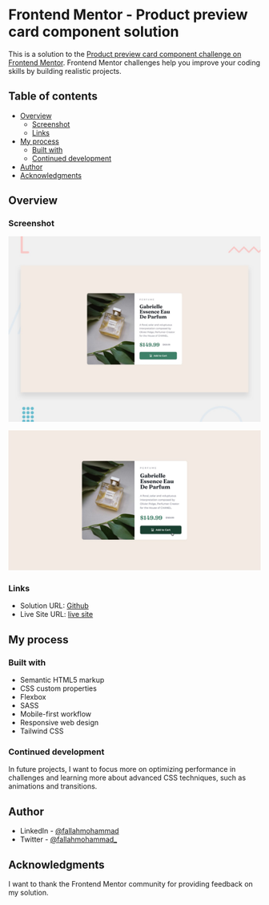 # Frontend Mentor - Product preview card component solution

This is a solution to the [Product preview card component challenge on Frontend Mentor](https://www.frontendmentor.io/challenges/product-preview-card-component-GO7UmttRfa). Frontend Mentor challenges help you improve your coding skills by building realistic projects.

## Table of contents

- [Overview](#overview)
  - [Screenshot](#screenshot)
  - [Links](#links)
- [My process](#my-process)
  - [Built with](#built-with)
  - [Continued development](#continued-development)
- [Author](#author)
- [Acknowledgments](#acknowledgments)

## Overview

### Screenshot

![Desktop](./design/desktop-preview.jpg)

![Mobile](./design/active-states.jpg)

### Links

- Solution URL: [Github](https://github.com/mohammadfallah7/Product-Preview-Card.git)
- Live Site URL: [live site](https://mohammadfallah7.github.io/Product-Preview-Card/)

## My process

### Built with

- Semantic HTML5 markup
- CSS custom properties
- Flexbox
- SASS
- Mobile-first workflow
- Responsive web design
- Tailwind CSS

### Continued development

In future projects, I want to focus more on optimizing performance in challenges and learning more about advanced CSS techniques, such as animations and transitions.

## Author

- LinkedIn - [@fallahmohammad](https://www.linkedin.com/in/fallahmohammad/)
- Twitter - [@fallahmohammad\_](https://www.twitter.com/fallahmohammad_)

## Acknowledgments

I want to thank the Frontend Mentor community for providing feedback on my solution.
